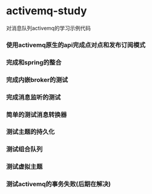 # activemq-study
对消息队列activemq的学习示例代码

### 使用activemq原生的api完成点对点和发布订阅模式
### 完成和spring的整合
### 完成内嵌broker的测试
### 完成消息监听的测试
### 简单的测试消息转换器
### 测试主题的持久化
### 测试组合队列
### 测试虚拟主题
### 测试activemq的事务失败(后期在解决)
